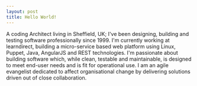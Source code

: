 ```yaml
---
layout: post
title: Hello World!
---
```


A coding Architect living in Sheffield, UK; I've been designing, building and testing software professionally since 1999. I'm currently working at learndirect, building a micro-service based web platform using Linux, Puppet, Java, AngularJS and REST technologies. I'm passionate about building software which, while clean, testable and maintainable, is designed to meet end-user needs and is fit for operational use. I am an agile evangelist dedicated to affect organisational change by delivering solutions driven out of close collaboration.
